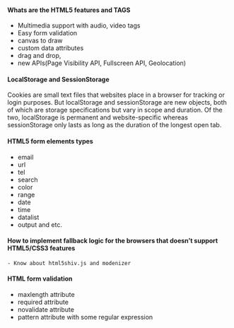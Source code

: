 

#### Whats are the HTML5 features and TAGS

- Multimedia support with audio, video tags
- Easy form validation
- canvas to draw
- custom data attributes 
- drag and drop, 
- new APIs(Page Visibility API, Fullscreen API, Geolocation)
	
	
#### LocalStorage and SessionStorage
Cookies are small text files that websites place in a browser for tracking or login purposes. But localStorage and sessionStorage are new objects, both of which are storage specifications but vary in scope and duration. Of the two, localStorage is permanent and website-specific whereas sessionStorage only lasts as long as the duration of the longest open tab.

#### HTML5 form elements types

- email
- url
- tel 
- search 
- color 
- range
- date
- time
- datalist
- output and etc.

#### How to implement fallback logic for the browsers that doesn’t support HTML5/CSS3 features

	- Know about html5shiv.js and modenizer 

#### HTML form validation

- maxlength attribute
- required attribute
- novalidate attribute
- pattern attribute with some regular expression
